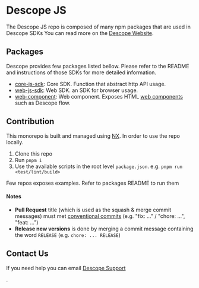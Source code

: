 # Descope JS

The Descope JS repo is composed of many npm packages that are used in Descope SDKs
You can read more on the [Descope Website](https://descope.com).

## Packages

Descope provides few packages listed bellow.
Please refer to the README and instructions of those SDKs for more detailed information.

- [core-js-sdk](/packages/core-js-sdk): Core SDK. Function that abstract http API usage.
- [web-js-sdk](/packages/web-js-sdk): Web SDK. an SDK for browser usage.
- [web-component](/packages/web-component): Web component. Exposes HTML [web components](https://developer.mozilla.org/en-US/docs/Web/Web_Components) such as Descope flow.

## Contribution

This monorepo is built and managed using [NX](https://nx.dev/). In order to use the repo locally.

1. Clone this repo
2. Run `pnpm i`
3. Use the available scripts in the root level `package.json`. e.g. `pnpm run <test/lint/build>`

Few repos exposes examples. Refer to packages README to run them

#### Notes

- **Pull Request** title (which is used as the squash & merge commit messages) must met [conventional commits](https://www.conventionalcommits.org) (e.g. "fix: ..." / "chore: ...", "feat: ...")
- **Release new versions** is done by merging a commit message containing the word `RELEASE` (e.g. `chore: ... RELEASE`)

## Contact Us

If you need help you can email [Descope Support](mailto:support@descope.com)

.
